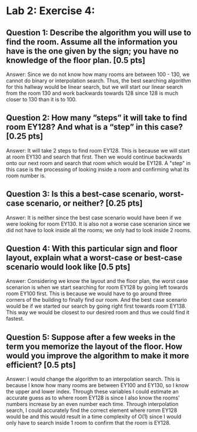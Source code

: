 # Lab 2: Exercise 4:

## Question 1: Describe the algorithm you will use to find the room. Assume all the information you have is the one given by the sign; you have no knowledge of the floor plan. [0.5 pts]

Answer: Since we do not know how many rooms are between 100 - 130, we cannot do binary or interpolation search. Thus, the best searching algorithm for this hallway would be linear search, but we will start our linear search from the room 130 and work backwards towards 128 since 128 is much closer to 130 than it is to 100.  

## Question 2: How many ”steps” it will take to find room EY128? And what is a “step” in this case? [0.25 pts]

Answer: It will take 2 steps to find room EY128. This is because we will start at room EY130 and search that first. Then we would continue backwards onto our next room and search that room which would be EY128. A "step" in this case is the processing of looking inside a room and confirming what its room number is. 

## Question 3: Is this a best-case scenario, worst-case scenario, or neither? [0.25 pts]

Answer: It is neither since the best case scenario would have been if we were looking for room EY130. It is also not a worse case scenarion since we did not have to look inside all the rooms; we only had to look inside 2 rooms. 

## Question 4: With this particular sign and floor layout, explain what a worst-case or best-case scenario would look like [0.5 pts]

Answer: Considering we know the layout and the floor plan, the worst case scenarion is when we start searching for room EY128 by going left towards room EY100 first. This is because we would have to go around three corners of the building to finally find our room. And the best case scenario would be if we started our search by going right first towards room EY138. This way we would be closest to our desired room and thus we could find it fastest.

## Question 5: Suppose after a few weeks in the term you memorize the layout of the floor. How would you improve the algorithm to make it more efficient? [0.5 pts]

Answer: I would change the algorithm to an interpolation search. This is because I know how many rooms are between EY100 and EY130, so I know the upper and lower index. Through these variables I could estimate an accurate guess as to where room EY128 is since I also know the rooms' numbers increase by an even number each time. Through interpolation search, I could accurately find the correct element where romm EY128 would be and this would result in a time complexity of O(1) since I would only have to search inside 1 room to confirm that the room is EY128. 